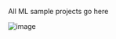 All ML sample projects go here

![image](https://user-images.githubusercontent.com/80084594/153844259-1d4a9987-b345-4ede-b273-2aa5b3412365.png)